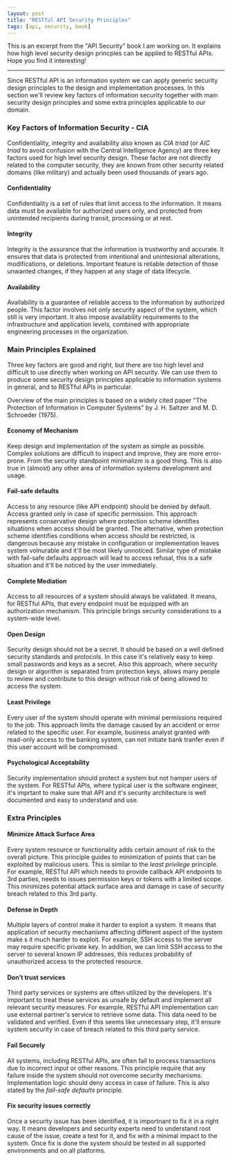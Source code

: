 ```yaml
---
layout: post
title: "RESTful API Security Principles"
tags: [api, security, book] 
---
```


This is an excerpt from the "API Security" book I am working on. It explains
how high level security design princples can be applied to RESTful APIs.
Hope you find it interesting!

--------

Since RESTful API is an information system we can apply generic security design
principles to the design and implementation processes. In this section we'll
review key factors of information security together with main security design
principles and some extra principles applicable to our domain.


### Key Factors of Information Security - CIA

Confidentiality, integrity and availability also known as _CIA triad_ (or _AIC
triad_ to avoid confusion with the Central Intelligence Agency) are three key
factors used for high level security design. These factor are not directly
related to the computer security, they are known from other security related
domains (like military) and actually been used thousands of years ago.

#### Confidentiality

Confidentiality is a set of rules that limit access to the information. It means
data must be available for authorized users only, and protected from unintended
recipients during transit, processing or at rest.

#### Integrity

Integrity is the assurance that the information is trustworthy and accurate. It
ensures that data is protected from intentional and unintesional alterations,
modifications, or deletions. Important feature is reliable detection of those
unwanted changes, if they happen at any stage of data lifecycle.

#### Availability

Availability is a guarantee of reliable access to the information by authorized
people. This factor involves not only security aspect of the system, which still
is very important. It also impose availability requirements to the
infrastructure and application levels, combined with appropriate engineering
processes in the organization.

### Main Principles Explained

Three key factors are good and right, but there are too high level and difficult
to use directly when working on API security. We can use them to produce some
security design principles applicable to information systems in general, and to
RESTful APIs in particular.

Overview of the main principles is based on a widely cited paper
"The Protection of Information in Computer Systems" by J. H. Saltzer and M. D.
Schroeder (1975).

#### Economy of Mechanism
Keep design and implementation of the system as simple as possible. Complex
solutions are difficult to inspect and improve, they are more error-prone. From
the security standpoint minimalizm is a good thing. This is also true in
(almost) any other area of information systems development and usage.

#### Fail-safe defaults
Access to any resource (like API endpoint) should be denied by default. Access
granted only in case of specific permission. This approach represents
conservative design where protection scheme identifies situations when access
should be granted. The alternative, when protection scheme identifies conditions
when access should be restricted, is dangerous because any mistake in
configuration or implementation leaves system volnurable and it'll be most
likely unnoticed. Similar type of mistake with fail-safe defaults approach will
lead to access refusal, this is a safe situation and it'll be noticed by the
user immediately.

#### Complete Mediation
Access to all resources of a system should always be validated. It means, for
RESTful APIs, that every endpoint must be equipped with an authorization
mechanism. This principle brings security considerations to a system-wide level.

#### Open Design
Security design should not be a secret. It should be based on a well defined
security standards and protocols. In this case it's relatively easy to keep
small passwords and keys as a secret. Also this approach, where security design
or algorithm is separated from protection keys, allows many people to review and
contribute to this design without risk of being allowed to access the system. 

#### Least Privilege
Every user of the system should operate with minimal permissions required to the
job. This approach limits the damage caused by an accident or error related to
the specific user. For example, business analyst granted with read-only access
to the banking system, can not initiate bank tranfer even if this user account
will be compromised.

#### Psychological Acceptability
Security implementation should protect a system but not hamper users of the
system. For RESTful APIs, where typical user is the software engineer, it's
imprtant to make sure that API and it's security architecture is well documented
and easy to understand and use.

### Extra Principles

#### Minimize Attack Surface Area
Every system resource or functionality adds certain amount of risk to the
overall picture. This principle guides to minimization of points that can be
exploited by malicious users. This is similar to the _least privilege_
principle. For example, RESTful API which needs to provide callback API
endpoints to 3rd parties, needs to issues permission keys or tokens with a
limited scope. This minimizes potential attack surface area and damage in case
of security breach related to this 3rd party.

#### Defense in Depth 
Multiple layers of control make it harder to exploit a system. It means that
application of security mechanisms affecting different aspect of the system make
s it much harder to exploit. For example, SSH access to the server may require
specific private key. In addition, we can limit SSH access to the server to
several known IP addresses, this reduces probability of unauthorized access to
the protected resource.

#### Don’t trust services
Third party services or systems are often utilized by the developers. It's
important to treat these services as unsafe by default and implement all
relevant security measures. For example, RESTful API implementation can use
external partner's service to retrieve some data. This data need to be validated
and verified. Even if this seems like unnecessary step, it'll ensure system
security in case of breach related to this third party service.  

#### Fail Securely 
All systems, including RESTful APIs, are often fail to process transactions due
to incorrect input or other reasons. This principle require that any failure
inside the system should not overcome security mechanisms. Implementation logic
should deny access in case of failure. This is also stated by the _fail-safe
defaults_ principle.

#### Fix security issues correctly
Once a security issue has been identified, it is importnant to fix it in a right
way. It means developers and security experts need to understand root cause of
the issue, create a test for it, and fix with a minimal impact to the system.
Once fix is done the system should be tested in all supported environments and
on all platforms.
